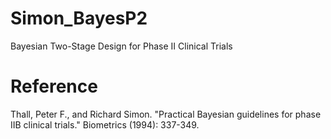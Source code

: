 # Simon_BayesP2
Bayesian Two-Stage Design for Phase II Clinical Trials

# Reference
Thall, Peter F., and Richard Simon. "Practical Bayesian guidelines for phase IIB clinical trials." Biometrics (1994): 337-349.
